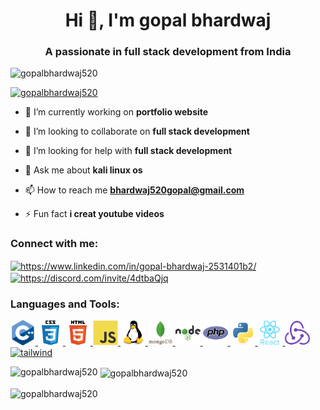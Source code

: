 <h1 align="center">Hi 👋, I'm gopal bhardwaj</h1>
<h3 align="center">A passionate in full stack development from India</h3>

<p align="left"> <img src="https://komarev.com/ghpvc/?username=gopalbhardwaj520&label=Profile%20views&color=0e75b6&style=flat" alt="gopalbhardwaj520" /> </p>

<p align="left"> <a href="https://github.com/ryo-ma/github-profile-trophy"><img src="https://github-profile-trophy.vercel.app/?username=gopalbhardwaj520" alt="gopalbhardwaj520" /></a> </p>

- 🔭 I’m currently working on **portfolio website**

- 👯 I’m looking to collaborate on **full stack development**

- 🤝 I’m looking for help with **full stack development**

- 💬 Ask me about **kali linux os**

- 📫 How to reach me **bhardwaj520gopal@gmail.com**

- ⚡ Fun fact **i creat youtube videos**

<h3 align="left">Connect with me:</h3>
<p align="left">
<a href="https://www.linkedin.com/in/gopal-bhardwaj-2531401b2" target="blank"><img align="center" src="https://raw.githubusercontent.com/rahuldkjain/github-profile-readme-generator/master/src/images/icons/Social/linked-in-alt.svg" alt="https://www.linkedin.com/in/gopal-bhardwaj-2531401b2/" height="30" width="40" /></a>
<a href="https://discord.gg/https://discord.com/invite/4dtbaQjq" target="blank"><img align="center" src="https://raw.githubusercontent.com/rahuldkjain/github-profile-readme-generator/master/src/images/icons/Social/discord.svg" alt="https://discord.com/invite/4dtbaQjq" height="30" width="40" /></a>
</p>

<h3 align="left">Languages and Tools:</h3>
<p align="left"> <a href="https://www.w3schools.com/cpp/" target="_blank" rel="noreferrer"> <img src="https://raw.githubusercontent.com/devicons/devicon/master/icons/cplusplus/cplusplus-original.svg" alt="cplusplus" width="40" height="40"/> </a> <a href="https://www.w3schools.com/css/" target="_blank" rel="noreferrer"> <img src="https://raw.githubusercontent.com/devicons/devicon/master/icons/css3/css3-original-wordmark.svg" alt="css3" width="40" height="40"/> </a> <a href="https://www.w3.org/html/" target="_blank" rel="noreferrer"> <img src="https://raw.githubusercontent.com/devicons/devicon/master/icons/html5/html5-original-wordmark.svg" alt="html5" width="40" height="40"/> </a> <a href="https://developer.mozilla.org/en-US/docs/Web/JavaScript" target="_blank" rel="noreferrer"> <img src="https://raw.githubusercontent.com/devicons/devicon/master/icons/javascript/javascript-original.svg" alt="javascript" width="40" height="40"/> </a> <a href="https://www.linux.org/" target="_blank" rel="noreferrer"> <img src="https://raw.githubusercontent.com/devicons/devicon/master/icons/linux/linux-original.svg" alt="linux" width="40" height="40"/> </a> <a href="https://www.mongodb.com/" target="_blank" rel="noreferrer"> <img src="https://raw.githubusercontent.com/devicons/devicon/master/icons/mongodb/mongodb-original-wordmark.svg" alt="mongodb" width="40" height="40"/> </a> <a href="https://nodejs.org" target="_blank" rel="noreferrer"> <img src="https://raw.githubusercontent.com/devicons/devicon/master/icons/nodejs/nodejs-original-wordmark.svg" alt="nodejs" width="40" height="40"/> </a> <a href="https://www.php.net" target="_blank" rel="noreferrer"> <img src="https://raw.githubusercontent.com/devicons/devicon/master/icons/php/php-original.svg" alt="php" width="40" height="40"/> </a> <a href="https://www.python.org" target="_blank" rel="noreferrer"> <img src="https://raw.githubusercontent.com/devicons/devicon/master/icons/python/python-original.svg" alt="python" width="40" height="40"/> </a> <a href="https://reactjs.org/" target="_blank" rel="noreferrer"> <img src="https://raw.githubusercontent.com/devicons/devicon/master/icons/react/react-original-wordmark.svg" alt="react" width="40" height="40"/> </a> <a href="https://redux.js.org" target="_blank" rel="noreferrer"> <img src="https://raw.githubusercontent.com/devicons/devicon/master/icons/redux/redux-original.svg" alt="redux" width="40" height="40"/> </a> <a href="https://tailwindcss.com/" target="_blank" rel="noreferrer"> <img src="https://www.vectorlogo.zone/logos/tailwindcss/tailwindcss-icon.svg" alt="tailwind" width="40" height="40"/> </a> </p>

<p><img align="left" src="https://github-readme-stats.vercel.app/api/top-langs?username=gopalbhardwaj520&show_icons=true&locale=en&layout=compact" alt="gopalbhardwaj520" /></p>

<p>&nbsp;<img align="center" src="https://github-readme-stats.vercel.app/api?username=gopalbhardwaj520&show_icons=true&locale=en" alt="gopalbhardwaj520" /></p>

<p><img align="center" src="https://github-readme-streak-stats.herokuapp.com/?user=gopalbhardwaj520&" alt="gopalbhardwaj520" /></p>
